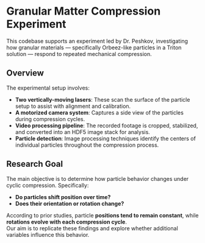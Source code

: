# Granular Matter Compression Experiment

This codebase supports an experiment led by Dr. Peshkov, investigating how granular materials — specifically Orbeez-like particles in a Triton solution — respond to repeated mechanical compression.

## Overview

The experimental setup involves:

- **Two vertically-moving lasers**: These scan the surface of the particle setup to assist with alignment and calibration.
- **A motorized camera system**: Captures a side view of the particles during compression cycles.
- **Video processing pipeline**: The recorded footage is cropped, stabilized, and converted into an HDF5 image stack for analysis.
- **Particle detection**: Image processing techniques identify the centers of individual particles throughout the compression process.

## Research Goal

The main objective is to determine how particle behavior changes under cyclic compression. Specifically:

- **Do particles shift position over time?**
- **Does their orientation or rotation change?**

According to prior studies, particle **positions tend to remain constant**, while **rotations evolve with each compression cycle**.  
Our aim is to replicate these findings and explore whether additional variables influence this behavior.
